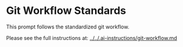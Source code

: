 # Git Workflow Standards

This prompt follows the standardized git workflow.

Please see the full instructions at: [../../.ai-instructions/git-workflow.md](../../.ai-instructions/git-workflow.md)
